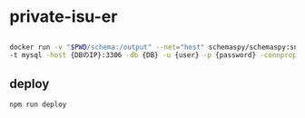 # private-isu-er

## 

```sh
docker run -v "$PWD/schema:/output" --net="host" schemaspy/schemaspy:snapshot \
-t mysql -host {DBのIP}:3306 -db {DB} -u {user} -p {password} -connprops useSSL\\=false allowPublicKeyRetrieval\\=true -s {schema}
```

## deploy

```sh
npm run deploy
```
